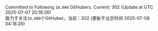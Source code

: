Committed to Following `10,000` GitHubers. Current: <!-- FOLLOWING_COUNT -->302<!-- FOLLOWING_COUNT --> (Update at UTC <!-- LAST_UPDATED -->2025-07-07 20:18:26<!-- LAST_UPDATED -->)<br>
致力于关注`10,000`个GitHuber。当前：<!-- FOLLOWING_COUNT -->302<!-- FOLLOWING_COUNT --> (更新于北京时间 <!-- LAST_UPDATED_CST -->2025-07-08 04:18:26<!-- LAST_UPDATED_CST -->)
